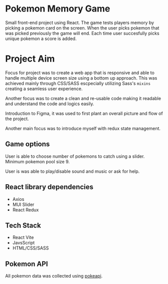 # Pokemon Memory Game 
Small front-end project using React. The game tests players memory by picking a pokemon card on the screen.
When the user picks pokemon that was picked previously the game will end. Each time user succesfully picks unique pokemon a score is added. 

# Project Aim
Focus for project was to create a web app that is responsive and able to handle multiple device screen size using a bottom up approach. This was achieved mainly through CSS/SASS escpecially utilizing Sass's `mixins` creating a seamless user experience.

Another focus was to create a clean and re-usable code making it readable and understand the code and logics easily. 

Introduction to Figma, it was used to first plant an overall picture and flow of the project.

Another main focus was to introduce myself with redux state management. 

## Game options
User is able to choose number of pokemons to catch using a slider. Minimum pokemon pool size 9. 

User is was able to play/disable sound and music or ask for help. 

## React library dependencies
- Axios
- MUI Slider 
- React Redux

## Tech Stack
- React Vite
- JavsScript
- HTML/CSS/SASS

## Pokemon API
All pokemon data was collected using [pokeapi](https://pokeapi.co/). 